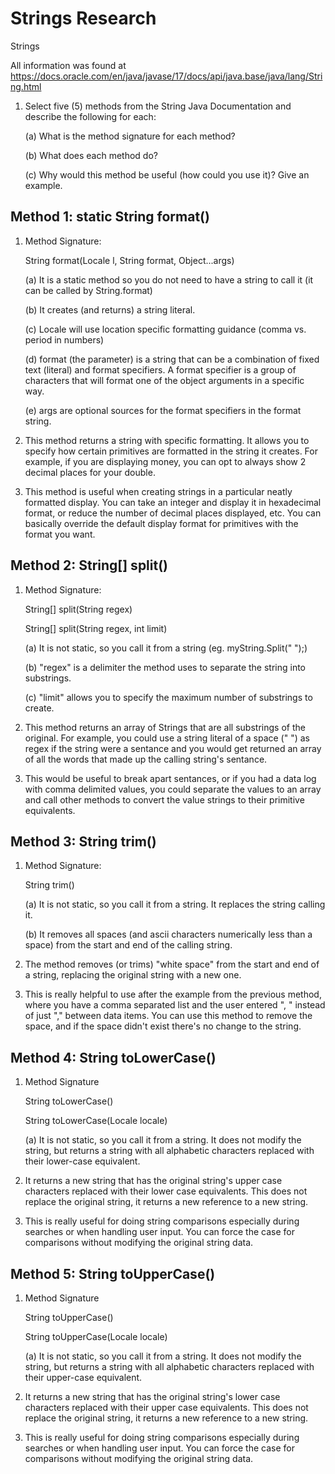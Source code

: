 # Strings Research
Strings

All information was found at https://docs.oracle.com/en/java/javase/17/docs/api/java.base/java/lang/String.html

1. Select five (5) methods from the String Java Documentation and describe the following for each: 

    (a) What is the method signature for each method?

    (b) What does each method do? 

    (c) Why would this method be useful (how could you use it)?  Give an example.

## Method 1: static String format()
1. Method Signature: 

    String format(Locale l, String format, Object...args)

    (a) It is a static method so you do not need to have a string to call it (it can be called by String.format)

    (b) It creates (and returns) a string literal.

    (c) Locale will use location specific formatting guidance (comma vs. period in numbers)

    (d) format (the parameter) is a string that can be a combination of fixed text (literal) and format specifiers.  A format specifier is a group of characters that will format one of the object arguments in a specific way.

    (e) args are optional sources for the format specifiers in the format string.
2. This method returns a string with specific formatting.  It allows you to specify how certain primitives are formatted in the string it creates.  For example, if you are displaying money, you can opt to always show 2 decimal places for your double.

3. This method is useful when creating strings in a particular neatly formatted display.  You can take an integer and display it in hexadecimal format, or reduce the number of decimal places displayed, etc.  You can basically override the default display format for primitives with the format you want.

## Method 2: String[] split()
1. Method Signature:

    String[] split(String regex)

    String[] split(String regex, int limit)

    (a) It is not static, so you call it from a string (eg. myString.Split(" ");)

    (b) "regex" is a delimiter the method uses to separate the string into substrings.
    
    (c) "limit" allows you to specify the maximum number of substrings to create.
2. This method returns an array of Strings that are all substrings of the original.  For example, you could use a string literal of a space (" ") as regex if the string were a sentance and you would get returned an array of all the words that made up the calling string's sentance.
3. This would be useful to break apart sentances, or if you had a data log with comma delimited values, you could separate the values to an array and call other methods to convert the value strings to their primitive equivalents.

## Method 3: String trim()
1. Method Signature:

    String trim()

    (a) It is not static, so you call it from a string.  It replaces the string calling it.

    (b) It removes all spaces (and ascii characters numerically less than a space) from the start and end of the calling string.
2. The method removes (or trims) "white space" from the start and end of a string, replacing the original string with a new one.
3. This is really helpful to use after the example from the previous method, where you have a comma separated list and the user entered ", " instead of just "," between data items.  You can use this method to remove the space, and if the space didn't exist there's no change to the string.

## Method 4: String toLowerCase()
1. Method Signature

    String toLowerCase()

    String toLowerCase(Locale locale)

    (a) It is not static, so you call it from a string.  It does not modify the string, but returns a string with all alphabetic characters replaced with their lower-case equivalent.

2. It returns a new string that has the original string's upper case characters replaced with their lower case equivalents.  This does not replace the original string, it returns a new reference to a new string.
3. This is really useful for doing string comparisons especially during searches or when handling user input.  You can force the case for comparisons without modifying the original string data.

## Method 5: String toUpperCase()
1. Method Signature

    String toUpperCase()

    String toUpperCase(Locale locale)

    (a) It is not static, so you call it from a string.  It does not modify the string, but returns a string with all alphabetic characters replaced with their upper-case equivalent.

2. It returns a new string that has the original string's lower case characters replaced with their upper case equivalents.  This does not replace the original string, it returns a new reference to a new string.
3. This is really useful for doing string comparisons especially during searches or when handling user input.  You can force the case for comparisons without modifying the original string data.